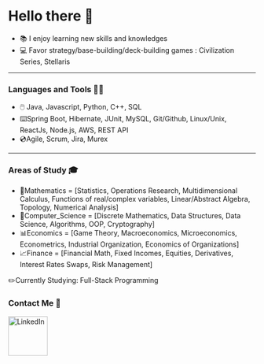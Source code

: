 
# Hello there 👋

- :books: I enjoy learning new skills and knowledges
- :computer: Favor strategy/base-building/deck-building games : Civilization Series, Stellaris

---

### Languages and Tools ✍🏻
-  :computer_mouse: Java, Javascript, Python, C++, SQL
- :keyboard:Spring Boot, Hibernate, JUnit, MySQL, Git/Github, Linux/Unix, ReactJs, Node.js, AWS, REST API
- :cd:Agile, Scrum, Jira, Murex

---

### Areas of Study 🎓
- :triangular_ruler:Mathematics = [Statistics, Operations Research, Multidimensional Calculus, Functions of real/complex variables, Linear/Abstract Algebra, Topology, Numerical Analysis]
- :mag_right:Computer_Science = [Discrete Mathematics,  Data Structures, Data Science, Algorithms, OOP, Cryptography]
- :bar_chart:Economics = [Game Theory, Macroeconomics, Microeconomics, Econometrics, Industrial Organization, Economics of Organizations]
- :chart_with_upwards_trend:Finance = [Financial Math, Fixed Incomes, Equities, Derivatives, Interest Rates Swaps, Risk Management]

:pencil2:Currently Studying: Full-Stack Programming

### Contact Me 💬
[<img align="left" alt="LinkedIn" width="80" src="linkedin.ico" />](https://www.linkedin.com/in/leon-zheng-a1b34384/)
